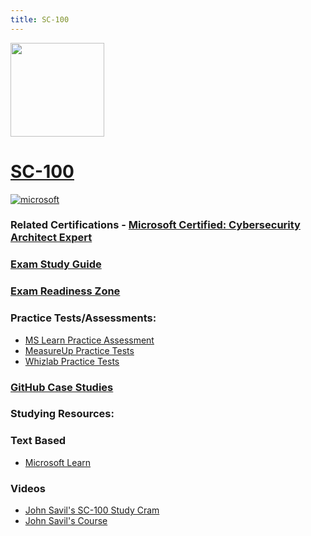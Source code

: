 ```yaml
---
title: SC-100
---
```


<img src="/sc-100.png" width="150" height="150">

# [SC-100](https://learn.microsoft.com/certifications/exams/sc-100?WT.mc_id=studentamb_165290)
<a href='https://learn.microsoft.com/en-us/certifications/browse/?type=role-based&levels=advanced&WT.mc_id=studentamb_165290' target="_blank"><img alt='microsoft' src='https://img.shields.io/badge/expert-100000?style=for-the-badge&logo=microsoft&logoColor=white&labelColor=0078D4&color=212221'/></a> 

### Related Certifications - [Microsoft Certified: Cybersecurity Architect Expert](https://learn.microsoft.com/en-us/certifications/cybersecurity-architect-expert?WT.mc_id=studentamb_165290)

### [Exam Study Guide](https://learn.microsoft.com/credentials/certifications/resources/study-guides/sc-100?WT.mc_id=studentamb_165290)
### [Exam Readiness Zone](https://learn.microsoft.com/en-us/shows/exam-readiness-zone/preparing-for-sc-100-design-solutions-that-align-with-security-best-practices-and-priorities?WT.mc_id=studentamb_165290)

### Practice Tests/Assessments:
- [MS Learn Practice Assessment](https://learn.microsoft.com/credentials/certifications/exams/sc-100/practice/assessment?assessment-type=practice&assessmentId=87&WT.mc_id=studentamb_165290)
- [MeasureUp Practice Tests](https://www.measureup.com/microsoft-practice-test-sc-100-cybersecurity-architect-grc.html#u44)
- [Whizlab Practice Tests](https://www.whizlabs.com/microsoft-azure-certification-sc-100/)

### [GitHub Case Studies](https://aka.ms/sc100labs)

### Studying Resources:

### Text Based
- [Microsoft Learn](https://learn.microsoft.com/certifications/exams/sc-100?WT.mc_id=studentamb_165290)
### Videos
- [John Savil's SC-100 Study Cram](https://www.youtube.com/watch?v=2Qu5gQjNQh4&pp=ygUNc2MgMTAwIGNvdXJzZQ%3D%3D)
- [John Savil's Course](https://www.youtube.com/playlist?list=PLlVtbbG169nHcbeVtWUfP8BeEjGniBJeb)
